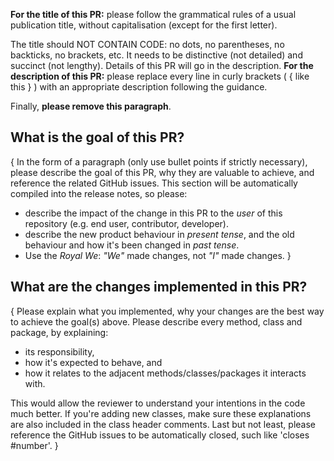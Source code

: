 **For the title of this PR:** please follow the grammatical rules of a usual publication title, without capitalisation (except for the first letter).

The title should NOT CONTAIN CODE: no dots, no parentheses, no backticks, no brackets, etc. It needs to be distinctive (not detailed) and succinct (not lengthy).
Details of this PR will go in the description. **For the description of this PR:** please replace every line in curly brackets ( { like this } ) with an appropriate description following the guidance.

Finally, **please remove this paragraph**.

## What is the goal of this PR?

{ In the form of a paragraph (only use bullet points if strictly necessary), please describe the goal of this PR, why they are valuable to achieve, and reference the related GitHub issues. This section will be automatically compiled into the release notes, so please:
  - describe the impact of the change in this PR to the _user_ of this repository (e.g. end user, contributor, developer).
  - describe the new product behaviour in _present tense_, and the old behaviour and how it's been changed in _past tense_.
  - Use the _Royal We_: _"We"_ made changes, not _"I"_ made changes. }

## What are the changes implemented in this PR?

{ Please explain what you implemented, why your changes are the best way to achieve the goal(s) above. Please describe every method, class and package, by explaining:
  - its responsibility,
  - how it's expected to behave, and
  - how it relates to the adjacent methods/classes/packages it interacts with.

This would allow the reviewer to understand your intentions in the code much better. If you're adding new classes, make sure these explanations are also included in the class header comments. Last but not least, please reference the GitHub issues to be automatically closed, such like 'closes #number'. }
